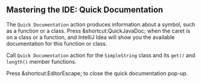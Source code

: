 ## Mastering the IDE: Quick Documentation

The <span class="control">`Quick Documentation`</span> action produces 
information about a symbol, such as a function or a class. 
Press <span class="shortcut">&shortcut:QuickJavaDoc;</span> when the caret 
is on a class or a function, and IntelliJ Idea will show you the available
documentation for this function or class.

Call <span class="control">`Quick Documentation`</span> action 
for the `SimpleString` class and its `get()` and `length()` member functions.

Press <span class="shortcut">&shortcut:EditorEscape;</span> to close the 
quick documentation pop-up.

